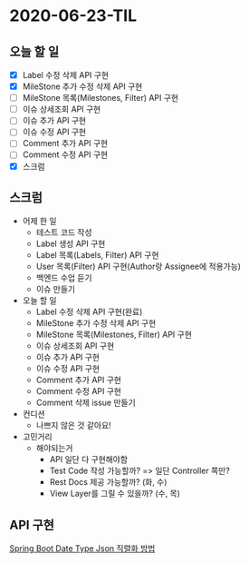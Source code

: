 # 2020-06-23-TIL

## 오늘 할 일

- [x] Label 수정 삭제 API 구현
- [x] MileStone 추가 수정 삭제 API 구현
- [ ] MileStone 목록(Milestones, Filter) API 구현
- [ ] 이슈 상세조회 API 구현
- [ ] 이슈 추가 API 구현
- [ ] 이슈 수정 API 구현
- [ ] Comment 추가 API 구현
- [ ] Comment 수정 API 구현
- [x] 스크럼

## 스크럼

- 어제 한 일
    - 테스트 코드 작성
    - Label 생성 API 구현
    - Label 목록(Labels, Filter) API 구현
    - User 목록(Filter) API 구현(Author랑 Assignee에 적용가능)
    - 백엔드 수업 듣기
    - 이슈 만들기
- 오늘 할 일
    - Label 수정 삭제 API 구현(완료)
    - MileStone 추가 수정 삭제 API 구현
    - MileStone 목록(Milestones, Filter) API 구현
    - 이슈 상세조회 API 구현
    - 이슈 추가 API 구현
    - 이슈 수정 API 구현
    - Comment 추가 API 구현
    - Comment 수정 API 구현
    - Comment 삭제 issue 만들기
- 컨디션
    - 나쁘지 않은 것 같아요!
- 고민거리
    - 해야되는거
        - API 일단 다 구현해야함
        - Test Code 작성 가능할까? => 일단 Controller 쪽만?
        - Rest Docs 제공 가능할까? (화, 수)
        - View Layer를 그릴 수 있을까? (수, 목)

## API 구현

[Spring Boot Date Type Json 직렬화 방법](https://jojoldu.tistory.com/361)

